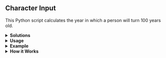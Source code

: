 ## Character Input
This Python script calculates the year in which a person will turn 100 years old.


<details>
<summary><b> Solutions</b></summary>

1. Most basic solutions without error control <br>
2. More sophisticated with functions and error control <br>
3. Elaborated solution 2 with datetime library usage  <br>
</details>


<details>
<summary><b> Usage</b></summary>

1. Run the script in a Python environment. <br>
2. Enter your name when prompted. <br>
3. Enter your age when prompted. <br>
4. The script will output the year in which you will turn 100 years old.
</details>


<details>
<summary><b> Example</b></summary>

Enter your name: John <br>
Enter your age: 25 <br>
Hey John! You will turn 100 years old in 2099
</details>


<details>
<summary><b> How it Works</b></summary>

1. The script prompts the user to input their name and age. <br>
2. It then calculates the year in which the user will turn 100 by subtracting their age from 100 and adding it to the current year. <br>
3. Finally, it prints a message displaying the user's name and the calculated year.
</details>